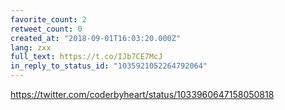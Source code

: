 ```yaml
---
favorite_count: 2
retweet_count: 0
created_at: "2018-09-01T16:03:20.000Z"
lang: zxx
full_text: https://t.co/IJb7CE7McJ
in_reply_to_status_id: "1035921052264792064"
---
```


<https://twitter.com/coderbyheart/status/1033960647158050818>
